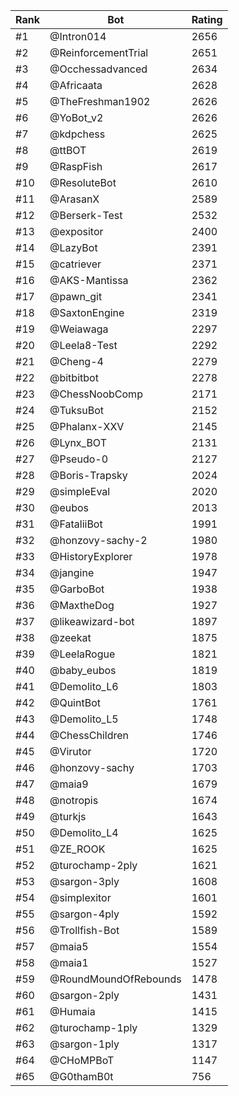 Rank|Bot|Rating
---|---|---
#1|@Intron014|2656
#2|@ReinforcementTrial|2651
#3|@Occhessadvanced|2634
#4|@Africaata|2628
#5|@TheFreshman1902|2626
#6|@YoBot_v2|2626
#7|@kdpchess|2625
#8|@ttBOT|2619
#9|@RaspFish|2617
#10|@ResoluteBot|2610
#11|@ArasanX|2589
#12|@Berserk-Test|2532
#13|@expositor|2400
#14|@LazyBot|2391
#15|@catriever|2371
#16|@AKS-Mantissa|2362
#17|@pawn_git|2341
#18|@SaxtonEngine|2319
#19|@Weiawaga|2297
#20|@Leela8-Test|2292
#21|@Cheng-4|2279
#22|@bitbitbot|2278
#23|@ChessNoobComp|2171
#24|@TuksuBot|2152
#25|@Phalanx-XXV|2145
#26|@Lynx_BOT|2131
#27|@Pseudo-0|2127
#28|@Boris-Trapsky|2024
#29|@simpleEval|2020
#30|@eubos|2013
#31|@FataliiBot|1991
#32|@honzovy-sachy-2|1980
#33|@HistoryExplorer|1978
#34|@jangine|1947
#35|@GarboBot|1938
#36|@MaxtheDog|1927
#37|@likeawizard-bot|1897
#38|@zeekat|1875
#39|@LeelaRogue|1821
#40|@baby_eubos|1819
#41|@Demolito_L6|1803
#42|@QuintBot|1761
#43|@Demolito_L5|1748
#44|@ChessChildren|1746
#45|@Virutor|1720
#46|@honzovy-sachy|1703
#47|@maia9|1679
#48|@notropis|1674
#49|@turkjs|1643
#50|@Demolito_L4|1625
#51|@ZE_ROOK|1625
#52|@turochamp-2ply|1621
#53|@sargon-3ply|1608
#54|@simplexitor|1601
#55|@sargon-4ply|1592
#56|@Trollfish-Bot|1589
#57|@maia5|1554
#58|@maia1|1527
#59|@RoundMoundOfRebounds|1478
#60|@sargon-2ply|1431
#61|@Humaia|1415
#62|@turochamp-1ply|1329
#63|@sargon-1ply|1317
#64|@CHoMPBoT|1147
#65|@G0thamB0t|756
